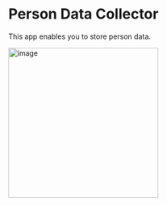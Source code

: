 # Person Data Collector

This app enables you to store person data.

<img width="297" alt="image" src="https://user-images.githubusercontent.com/62026534/154267797-50dae2db-28b5-49d7-8183-2bc3672bba09.png">
